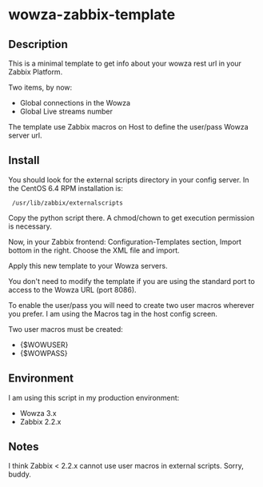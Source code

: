 wowza-zabbix-template
=====================

Description
-----------

This is a minimal template to get info about your wowza rest url in your Zabbix Platform.

Two items, by now:

* Global connections in the Wowza
* Global Live streams number

The template use Zabbix macros on Host to define the user/pass Wowza server url.

Install
-------

You should look for the external scripts directory in your config server. 
In the CentOS 6.4 RPM installation is: 

``` 
 /usr/lib/zabbix/externalscripts 
```

Copy the python script there. A chmod/chown to get execution permission is necessary.

Now, in your Zabbix frontend: Configuration-Templates section, Import bottom in the right.
Choose the XML file and import.

Apply this new template to your Wowza servers. 

You don't need to modify the template if you are using the standard port to access to the Wowza URL (port 8086).

To enable the user/pass you will need to create two user macros wherever you prefer. I am using the Macros tag in the host config screen.

Two user macros must be created:

* {$WOWUSER}
* {$WOWPASS}

Environment
-----------

I am using this script in my production environment:

* Wowza 3.x
* Zabbix 2.2.x

Notes
-----

I think Zabbix < 2.2.x cannot use user macros in external scripts. Sorry, buddy.

